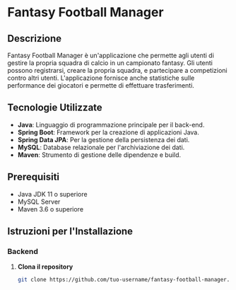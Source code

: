 # Fantasy Football Manager

## Descrizione
Fantasy Football Manager è un'applicazione che permette agli utenti di gestire la propria squadra di calcio in un campionato fantasy. 
Gli utenti possono registrarsi, creare la propria squadra, e partecipare a competizioni contro altri utenti. 
L'applicazione fornisce anche statistiche sulle performance dei giocatori e permette di effettuare trasferimenti.

## Tecnologie Utilizzate
- **Java**: Linguaggio di programmazione principale per il back-end.
- **Spring Boot**: Framework per la creazione di applicazioni Java.
- **Spring Data JPA**: Per la gestione della persistenza dei dati.
- **MySQL**: Database relazionale per l'archiviazione dei dati.
- **Maven**: Strumento di gestione delle dipendenze e build.

## Prerequisiti
- Java JDK 11 o superiore
- MySQL Server
- Maven 3.6 o superiore

## Istruzioni per l'Installazione

### Backend
1. **Clona il repository**
   ```bash
   git clone https://github.com/tuo-username/fantasy-football-manager.git
